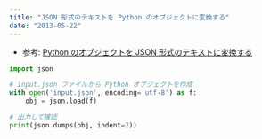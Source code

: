 ```yaml
---
title: "JSON 形式のテキストを Python のオブジェクトに変換する"
date: "2013-05-22"
---
```


* 参考: [Python のオブジェクトを JSON 形式のテキストに変換する](./python-to-json.html)

```python
import json

# input.json ファイルから Python オブジェクトを作成
with open('input.json', encoding='utf-8') as f:
    obj = json.load(f)

# 出力して確認
print(json.dumps(obj, indent=2))
```


